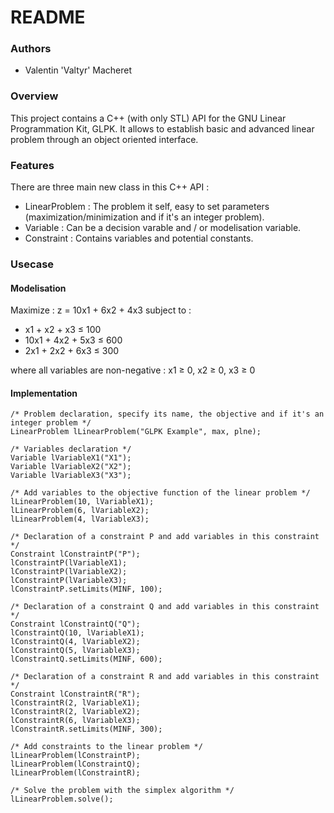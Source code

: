 # README #

### Authors ###

* Valentin 'Valtyr' Macheret

### Overview ###

This project contains a C++ (with only STL) API for the GNU Linear Programmation Kit, GLPK.
It allows to establish basic and advanced linear problem through an object oriented interface.

### Features ###

There are three main new class in this C++ API :

* LinearProblem : The problem it self, easy to set parameters (maximization/minimization and if it's an integer problem).
* Variable : Can be a decision varable and / or modelisation variable.
* Constraint : Contains variables and potential constants.

### Usecase ###

#### Modelisation ####

Maximize : z = 10x1 + 6x2 + 4x3
subject to :

* x1 + x2 + x3 ≤ 100
* 10x1 + 4x2 + 5x3 ≤ 600
* 2x1 + 2x2 + 6x3 ≤ 300

where all variables are non-negative : x1 ≥ 0, x2 ≥ 0, x3 ≥ 0

#### Implementation ####

	/* Problem declaration, specify its name, the objective and if it's an integer problem */
	LinearProblem lLinearProblem("GLPK Example", max, plne);

	/* Variables declaration */
	Variable lVariableX1("X1");
	Variable lVariableX2("X2");
	Variable lVariableX3("X3");

	/* Add variables to the objective function of the linear problem */
	lLinearProblem(10, lVariableX1);
	lLinearProblem(6, lVariableX2);
	lLinearProblem(4, lVariableX3);

	/* Declaration of a constraint P and add variables in this constraint */
	Constraint lConstraintP("P");
	lConstraintP(lVariableX1);
	lConstraintP(lVariableX2);
	lConstraintP(lVariableX3);
	lConstraintP.setLimits(MINF, 100);

	/* Declaration of a constraint Q and add variables in this constraint */
	Constraint lConstraintQ("Q");
	lConstraintQ(10, lVariableX1);
	lConstraintQ(4, lVariableX2);
	lConstraintQ(5, lVariableX3);
	lConstraintQ.setLimits(MINF, 600);

	/* Declaration of a constraint R and add variables in this constraint */
	Constraint lConstraintR("R");
	lConstraintR(2, lVariableX1);
	lConstraintR(2, lVariableX2);
	lConstraintR(6, lVariableX3);
	lConstraintR.setLimits(MINF, 300);

	/* Add constraints to the linear problem */
	lLinearProblem(lConstraintP);
	lLinearProblem(lConstraintQ);
	lLinearProblem(lConstraintR);

	/* Solve the problem with the simplex algorithm */
	lLinearProblem.solve();